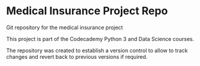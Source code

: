 # Medical Insurance Project Repo
 Git repository for the medical insurance project

This project is part of the Codecademy Python 3 and Data Science courses.

The repository was created to establish a version control to allow to track changes and revert back to previous versions if required.